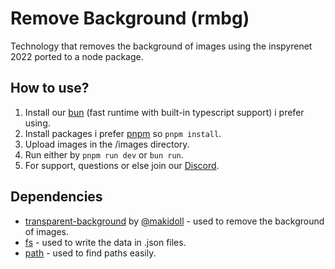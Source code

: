 # Remove Background (rmbg)
Technology that removes the background of images using the inspyrenet 2022 ported to a node package.

## How to use?
1. Install our [bun](https://bun.sh/) (fast runtime with built-in typescript support) i prefer using.
2. Install packages i prefer [pnpm](https://pnpm.io/) so `pnpm install`.
3. Upload images in the /images directory.
4. Run either by `pnpm run dev` or `bun run`.
5. For support, questions or else join our [Discord](https://discord.com/invite/f4KEs5TVz2).

## Dependencies
- [transparent-background](https://www.npmjs.com/package/transparent-background) by [@makidoll](https://github.com/makidoll) - used to remove the background of images.
- [fs](https://github.com/npm/fs) - used to write the data in .json files.
- [path](https://www.npmjs.com/package/path) - used to find paths easily.